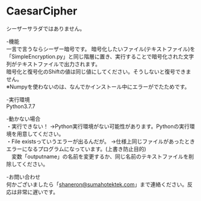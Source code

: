 # CaesarCipher
シーザーサラダではありません。

-機能  
一言で言うならシーザー暗号です。
暗号化したいファイル(テキストファイル)を「SimpleEncryption.py」と同じ階層に置き、実行することで暗号化された文字列がテキストファイルで出力されます。  
暗号化と復号化のShiftの値は同じ値にしてください。そうしないと復号できません。  
※Numpyを使わないのは、なんでかインストール中にエラーがでたためです。  

-実行環境  
Python3.7.7

-動かない場合  
・実行できない！
→Python実行環境がない可能性があります。Pythonの実行環境を用意してください。  
・File existsっていうエラーが出るんだが。
→仕様上同じファイルがあったときエラーになるプログラムになっています。(上書き防止目的)  
　変数「outputname」の名前を変更するか、同じ名前のテキストファイルを削除してください。

-お問い合わせ  
何かございましたら「shaneron@sumahotektek.com」まで連絡ください。反応は非常に遅いです。
